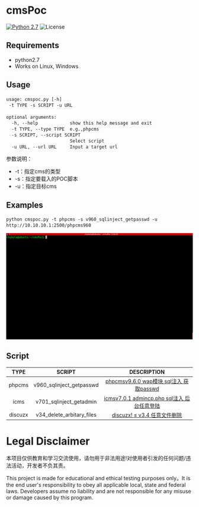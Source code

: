 # cmsPoc
[![Python 2.7](https://img.shields.io/badge/python-2.7-yellow.svg)](https://www.python.org/)
![License](https://img.shields.io/badge/license-GPLv2-red.svg)

## Requirements
- python2.7
- Works on Linux, Windows

## Usage
```
usage: cmspoc.py [-h]
 -t TYPE -s SCRIPT -u URL

optional arguments:
  -h, --help            show this help message and exit
  -t TYPE, --type TYPE  e.g.,phpcms
  -s SCRIPT, --script SCRIPT
                        Select script
  -u URL, --url URL     Input a target url
```

参数说明：
- -t：指定cms的类型
- -s：指定要载入的POC脚本
- -u：指定目标cms

## Examples
```
python cmspoc.py -t phpcms -s v960_sqlinject_getpasswd -u http://10.10.10.1:2500/phpcms960
```
![](https://github.com/CHYbeta/cmsPoc/blob/master/tty.gif?raw=true)

## Script
|  TYPE   | SCRIPT | DESCRIPTION  |
|:-------------:|:-------------:|:-----:|
|phpcms| v960_sqlinject_getpasswd | [phpcmsv9.6.0 wap模块 sql注入 获取passwd](https://chybeta.github.io/2017/08/04/%C2%96PHPCMS-v9-6-0-wap%E6%A8%A1%E5%9D%97sql%E6%B3%A8%E5%85%A5%E6%BC%8F%E6%B4%9E%E5%88%86%E6%9E%90/)|
|icms| v701_sqlinject_getadmin | [icmsv7.0.1 admincp.php sql注入 后台任意登陆](https://chybeta.github.io/2017/09/12/ICMSv7-0-1-admincp-class-php-sql%E6%B3%A8%E5%85%A5%E5%88%86%E6%9E%90/)|
|discuzx| v34_delete_arbitary_files | [discuzx! ≤ v3.4 任意文件删除](https://chybeta.github.io/2017/10/15/DiscuzX-v3-4-%E4%BB%BB%E6%84%8F%E6%96%87%E4%BB%B6%E5%88%A0%E9%99%A4%E6%BC%8F%E6%B4%9E/)|

# Legal Disclaimer
本项目仅供教育和学习交流使用，请勿用于非法用途!对使用者引发的任何问题/违法活动，开发者不负其责。

This project is made for educational and ethical testing purposes only。It is the end user's responsibility to obey all applicable local, state and federal laws. Developers assume no liability and are not responsible for any misuse or damage caused by this program.
